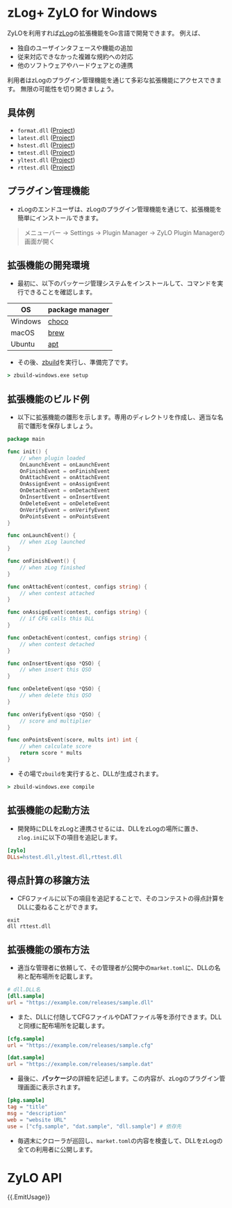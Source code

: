 zLog+ ZyLO for Windows
====

ZyLOを利用すれば[zLog](https://zlog.org)の拡張機能をGo言語で開発できます。
例えば、

- 独自のユーザインタフェースや機能の追加
- 従来対応できなかった複雑な規約への対応
- 他のソフトウェアやハードウェアとの連携

利用者はzLogのプラグイン管理機能を通じて多彩な拡張機能にアクセスできます。
無限の可能性を切り開きましょう。

## 具体例

- `format.dll` ([Project](https://github.com/nextzlog/zylo/tree/master/utils/format))
- `latest.dll` ([Project](https://github.com/nextzlog/zylo/tree/master/utils/latest))
- `hstest.dll` ([Project](https://github.com/nextzlog/zylo/tree/master/rules/hstest))
- `tmtest.dll` ([Project](https://github.com/nextzlog/zylo/tree/master/rules/tmtest))
- `yltest.dll` ([Project](https://github.com/nextzlog/zylo/tree/master/rules/yltest))
- `rttest.dll` ([Project](https://github.com/nextzlog/zylo/tree/master/rules/rttest))

## プラグイン管理機能

- zLogのエンドユーザは、zLogのプラグイン管理機能を通じて、拡張機能を簡単にインストールできます。

> メニューバー &rarr; Settings &rarr; Plugin Manager &rarr; ZyLO Plugin Managerの画面が開く

## 拡張機能の開発環境

- 最初に、以下のパッケージ管理システムをインストールして、コマンドを実行できることを確認します。

|OS      |package manager                |
|--------|-------------------------------|
|Windows |[choco](https://chocolatey.org)|
|macOS   |[brew](https://brew.sh)        |
|Ubuntu  |[apt](https://debian.org)      |

- その後、[zbuild](https://github.com/nextzlog/zylo/releases/tag/zbuild)を実行し、準備完了です。

```bat
> zbuild-windows.exe setup
```

## 拡張機能のビルド例

- 以下に拡張機能の雛形を示します。専用のディレクトリを作成し、適当な名前で雛形を保存しましょう。

```go
package main

func init() {
	// when plugin loaded
	OnLaunchEvent = onLaunchEvent
	OnFinishEvent = onFinishEvent
	OnAttachEvent = onAttachEvent
	OnAssignEvent = onAssignEvent
	OnDetachEvent = onDetachEvent
	OnInsertEvent = onInsertEvent
	OnDeleteEvent = onDeleteEvent
	OnVerifyEvent = onVerifyEvent
	OnPointsEvent = onPointsEvent
}

func onLaunchEvent() {
	// when zLog launched
}

func onFinishEvent() {
	// when zLog finished
}

func onAttachEvent(contest, configs string) {
	// when contest attached
}

func onAssignEvent(contest, configs string) {
	// if CFG calls this DLL
}

func onDetachEvent(contest, configs string) {
	// when contest detached
}

func onInsertEvent(qso *QSO) {
	// when insert this QSO
}

func onDeleteEvent(qso *QSO) {
	// when delete this QSO
}

func onVerifyEvent(qso *QSO) {
	// score and multiplier
}

func onPointsEvent(score, mults int) int {
	// when calculate score
	return score * mults
}
```

- その場で`zbuild`を実行すると、DLLが生成されます。

```bat
> zbuild-windows.exe compile
```

## 拡張機能の起動方法

- 開発時にDLLをzLogと連携させるには、DLLをzLogの場所に置き、`zlog.ini`に以下の項目を追記します。

```ini
[zylo]
DLLs=hstest.dll,yltest.dll,rttest.dll
```

## 得点計算の移譲方法

- CFGファイルに以下の項目を追記することで、そのコンテストの得点計算をDLLに委ねることができます。

```
exit
dll rttest.dll
```

## 拡張機能の頒布方法

- 適当な管理者に依頼して、その管理者が公開中の`market.toml`に、DLLの名称と配布場所を記載します。

```toml
# dll.DLL名
[dll.sample]
url = "https://example.com/releases/sample.dll"
```

- また、DLLに付随してCFGファイルやDATファイル等を添付できます。DLLと同様に配布場所を記載します。

```toml
[cfg.sample]
url = "https://example.com/releases/sample.cfg"

[dat.sample]
url = "https://example.com/releases/sample.dat"
```

- 最後に、**パッケージ**の詳細を記述します。この内容が、zLogのプラグイン管理画面に表示されます。

```toml
[pkg.sample]
tag = "title"
msg = "description"
web = "website URL"
use = ["cfg.sample", "dat.sample", "dll.sample"] # 依存先
```

- 毎週末にクローラが巡回し、`market.toml`の内容を検査して、DLLをzLogの全ての利用者に公開します。

# ZyLO API

{{.EmitUsage}}
